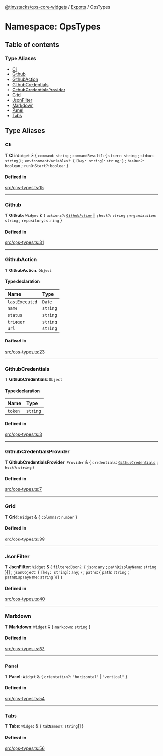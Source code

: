 [@tinystacks/ops-core-widgets](../README.md) / [Exports](../modules.md) / OpsTypes

# Namespace: OpsTypes

## Table of contents

### Type Aliases

- [Cli](OpsTypes.md#cli)
- [Github](OpsTypes.md#github)
- [GithubAction](OpsTypes.md#githubaction)
- [GithubCredentials](OpsTypes.md#githubcredentials)
- [GithubCredentialsProvider](OpsTypes.md#githubcredentialsprovider)
- [Grid](OpsTypes.md#grid)
- [JsonFilter](OpsTypes.md#jsonfilter)
- [Markdown](OpsTypes.md#markdown)
- [Panel](OpsTypes.md#panel)
- [Tabs](OpsTypes.md#tabs)

## Type Aliases

### Cli

Ƭ **Cli**: `Widget` & { `command`: `string` ; `commandResult?`: { `stderr`: `string` ; `stdout`: `string`  } ; `environmentVariables?`: { `[key: string]`: `string`;  } ; `hasRun?`: `boolean` ; `runOnStart?`: `boolean`  }

#### Defined in

[src/ops-types.ts:15](https://github.com/tinystacks/ops-core-widgets/blob/cdfd6a3/src/ops-types.ts#L15)

___

### Github

Ƭ **Github**: `Widget` & { `actions?`: [`GithubAction`](OpsTypes.md#githubaction)[] ; `host?`: `string` ; `organization`: `string` ; `repository`: `string`  }

#### Defined in

[src/ops-types.ts:31](https://github.com/tinystacks/ops-core-widgets/blob/cdfd6a3/src/ops-types.ts#L31)

___

### GithubAction

Ƭ **GithubAction**: `Object`

#### Type declaration

| Name | Type |
| :------ | :------ |
| `lastExecuted` | `Date` |
| `name` | `string` |
| `status` | `string` |
| `trigger` | `string` |
| `url` | `string` |

#### Defined in

[src/ops-types.ts:23](https://github.com/tinystacks/ops-core-widgets/blob/cdfd6a3/src/ops-types.ts#L23)

___

### GithubCredentials

Ƭ **GithubCredentials**: `Object`

#### Type declaration

| Name | Type |
| :------ | :------ |
| `token` | `string` |

#### Defined in

[src/ops-types.ts:3](https://github.com/tinystacks/ops-core-widgets/blob/cdfd6a3/src/ops-types.ts#L3)

___

### GithubCredentialsProvider

Ƭ **GithubCredentialsProvider**: `Provider` & { `credentials`: [`GithubCredentials`](OpsTypes.md#githubcredentials) ; `host?`: `string`  }

#### Defined in

[src/ops-types.ts:7](https://github.com/tinystacks/ops-core-widgets/blob/cdfd6a3/src/ops-types.ts#L7)

___

### Grid

Ƭ **Grid**: `Widget` & { `columns?`: `number`  }

#### Defined in

[src/ops-types.ts:38](https://github.com/tinystacks/ops-core-widgets/blob/cdfd6a3/src/ops-types.ts#L38)

___

### JsonFilter

Ƭ **JsonFilter**: `Widget` & { `filteredJson?`: { `json`: `any` ; `pathDisplayName`: `string`  }[] ; `jsonObject`: { `[key: string]`: `any`;  } ; `paths`: { `path`: `string` ; `pathDisplayName`: `string`  }[]  }

#### Defined in

[src/ops-types.ts:40](https://github.com/tinystacks/ops-core-widgets/blob/cdfd6a3/src/ops-types.ts#L40)

___

### Markdown

Ƭ **Markdown**: `Widget` & { `markdown`: `string`  }

#### Defined in

[src/ops-types.ts:52](https://github.com/tinystacks/ops-core-widgets/blob/cdfd6a3/src/ops-types.ts#L52)

___

### Panel

Ƭ **Panel**: `Widget` & { `orientation?`: ``"horizontal"`` \| ``"vertical"``  }

#### Defined in

[src/ops-types.ts:54](https://github.com/tinystacks/ops-core-widgets/blob/cdfd6a3/src/ops-types.ts#L54)

___

### Tabs

Ƭ **Tabs**: `Widget` & { `tabNames?`: `string`[]  }

#### Defined in

[src/ops-types.ts:56](https://github.com/tinystacks/ops-core-widgets/blob/cdfd6a3/src/ops-types.ts#L56)
